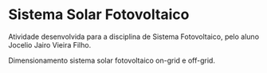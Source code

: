 # Sistema Solar Fotovoltaico

Atividade desenvolvida para a disciplina de Sistema Fotovoltaico, pelo aluno Jocelio Jairo Vieira Filho.

Dimensionamento sistema solar fotovoltaico on-grid e off-grid.
